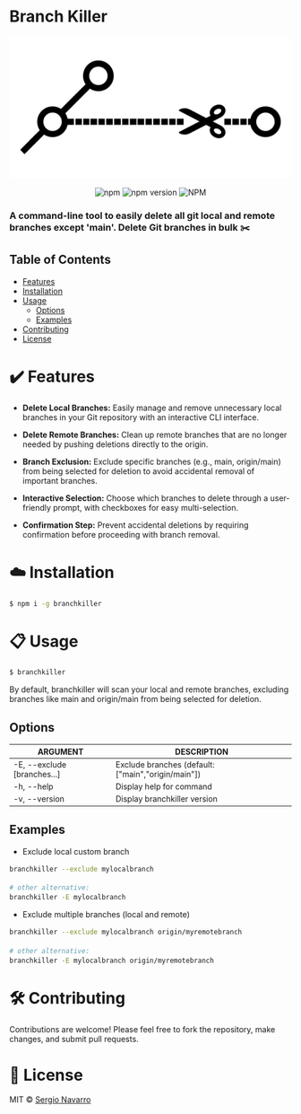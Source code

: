 # Branch Killer

<p align="center">
  <img src="https://github.com/serNAVARRO7/branchkiller/blob/main/assets/logo.png" width="520" alt="branchkiller logo" />
</p>
<p align="center">
<img alt="npm" src="https://img.shields.io/npm/dy/branchkiller.svg">
<img alt="npm version" src="https://img.shields.io/npm/v/branchkiller.svg">
<img alt="NPM" src="https://img.shields.io/npm/l/branchkiller.svg">
</p>

### A command-line tool to easily delete all git local and remote branches except 'main'. Delete Git branches in bulk ✂️

## Table of Contents

- [Features](#features)
- [Installation](#installation)
- [Usage](#usage)
  - [Options](#options)
  - [Examples](#examples)
- [Contributing](#contributing)
- [License](#license)

<a name="features"></a>

# :heavy_check_mark: Features

- **Delete Local Branches:** Easily manage and remove unnecessary local branches in your Git repository with an interactive CLI interface.

- **Delete Remote Branches:** Clean up remote branches that are no longer needed by pushing deletions directly to the origin.

- **Branch Exclusion:** Exclude specific branches (e.g., main, origin/main) from being selected for deletion to avoid accidental removal of important branches.

- **Interactive Selection:** Choose which branches to delete through a user-friendly prompt, with checkboxes for easy multi-selection.

- **Confirmation Step:** Prevent accidental deletions by requiring confirmation before proceeding with branch removal.

<a name="installation"></a>

# :cloud: Installation

```bash
$ npm i -g branchkiller
```
<a name="usage"></a>

# :clipboard: Usage

```bash
$ branchkiller
```

By default, branchkiller will scan your local and remote branches, excluding branches like main and origin/main from being selected for deletion.

<a name="options"></a>

## Options

| ARGUMENT                         | DESCRIPTION                                                                                                                                    |
| -------------------------------- | ---------------------------------------------------------------------------------------------------------------------------------------------- |
| -E, --exclude [branches...]      | Exclude branches (default: ["main","origin/main"])                                                                                             |
| -h, --help                       | Display help for command                                                                                                                       |
| -v, --version                    | Display branchkiller version                                                                                                                   |

## Examples

- Exclude local custom branch

```bash
branchkiller --exclude mylocalbranch

# other alternative:
branchkiller -E mylocalbranch
```

- Exclude multiple branches (local and remote)

```bash
branchkiller --exclude mylocalbranch origin/myremotebranch

# other alternative:
branchkiller -E mylocalbranch origin/myremotebranch
```

<a name="contributing"></a>

# :hammer_and_wrench: Contributing

Contributions are welcome! Please feel free to fork the repository, make changes, and submit pull requests.

<a name="license"></a>

# :scroll: License

MIT © [Sergio Navarro](https://github.com/serNAVARRO7)

